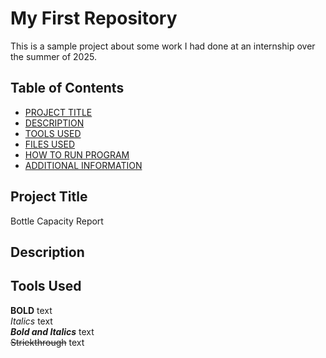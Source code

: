 # My First Repository
This is a sample project about some work I had done at an internship over the summer of 2025. 


## Table of Contents

- [PROJECT TITLE](#Project-Title)
- [DESCRIPTION](#Description)
- [TOOLS USED](#Tools-Used)
- [FILES USED](#Files-Used)
- [HOW TO RUN PROGRAM](#How-to-run-program)
- [ADDITIONAL INFORMATION](#Additional-information)

## Project Title  

Bottle Capacity Report 

## Description  



## Tools Used  






**BOLD** text  
*Italics* text  
***Bold and Italics*** text  
~~Striekthrough~~ text  

